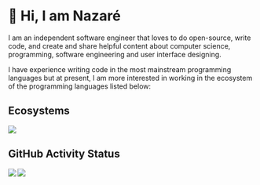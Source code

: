 # 👋 Hi, I am Nazaré

I am an independent software engineer that loves to do open-source, write code, and create and share helpful content about computer science, programming, software engineering and user interface designing.

I have experience writing code in the most mainstream programming languages but at present, I am more interested in working in the ecosystem of the programming languages listed below:

## Ecosystems

![](https://skillicons.dev/icons?i=html,css,javascript,typescript,python,ruby,go,rust)

## GitHub Activity Status

<div style="display:flex;gap:0.5%;">
  <picture>
    <source
      srcset="https://github-readme-stats.vercel.app/api?username=nazarepiedady&show_icons=true&theme=ayu-mirage&layout=compact&hide_border=true"
      media="(prefers-color-scheme: dark)"
    />
    <source
      srcset="https://github-readme-stats.vercel.app/api?username=nazarepiedady&show_icons=true&theme=github_light&layout=compact&hide_border=true"
      media="(prefers-color-scheme: light), (prefers-color-scheme: no-preference)"
    />
    <img src="https://github-readme-stats.vercel.app/api?username=nazarepiedady&show_icons=true&theme=ayu-mirage&layout=compact&hide_border=true" />
  </picture>

  <picture>
    <source
      srcset="https://github-readme-stats.vercel.app/api/top-langs/?username=nazarepiedady&show_icons=true&theme=ayu-mirage&layout=compact&hide_border=true"
      media="(prefers-color-scheme: dark)"
    />
    <source
      srcset="https://github-readme-stats.vercel.app/api/top-langs/?username=nazarepiedady&show_icons=true&theme=github_light&layout=compact&hide_border=true"
      media="(prefers-color-scheme: light), (prefers-color-scheme: no-preference)"
    />
    <img src="https://github-readme-stats.vercel.app/api/top-langs/?username=nazarepiedady&show_icons=true&theme=ayu-mirage&layout=compact&hide_border=true" />
  </picture>
</div>
